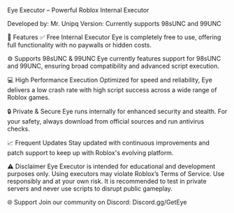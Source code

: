 Eye Executor – Powerful Roblox Internal Executor


Developed by: Mr. Unipq
Version: Currently supports 98sUNC and 99UNC

<!-- https://media.discordapp.net/attachments/1382065714847813713/1382796447631806575/EyeLogo_1.png?ex=684c750c&is=684b238c&hm=46b2a2b7864198e4a1990af1da580b70939978ba049b61ef79d74602dec6b97d&=&format=webp&quality=lossless&width=548&height=548 -->

🚀 Features
✅ Free Internal Executor
Eye is completely free to use, offering full functionality with no paywalls or hidden costs.

⚙️ Supports 98sUNC & 99UNC
Eye currently features support for 98sUNC and 99UNC, ensuring broad compatibility and advanced script execution.

💻 High Performance Execution
Optimized for speed and reliability, Eye delivers a low crash rate with high script success across a wide range of Roblox games.

🔒 Private & Secure
Eye runs internally for enhanced security and stealth. For your safety, always download from official sources and run antivirus checks.

📈 Frequent Updates
Stay updated with continuous improvements and patch support to keep up with Roblox's evolving platform.

⚠️ Disclaimer
Eye Executor is intended for educational and development purposes only.
Using executors may violate Roblox’s Terms of Service. Use responsibly and at your own risk. It is recommended to test in private servers and never use scripts to disrupt public gameplay.

🌐 Support
Join our community on Discord: Discord.gg/GetEye
